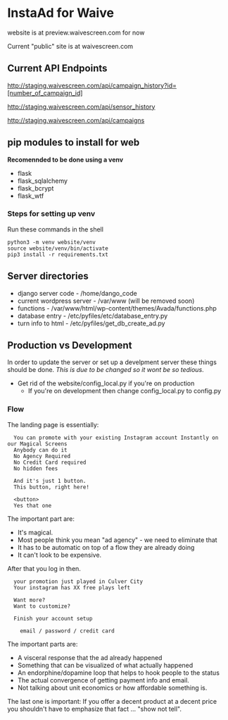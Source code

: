 # InstaAd for Waive

website is at preview.waivescreen.com for now

Current "public" site is at waivescreen.com

## Current API Endpoints

http://staging.waivescreen.com/api/campaign_history?id=[number_of_campaign_id]

http://staging.waivescreen.com/api/sensor_history

http://staging.waivescreen.com/api/campaigns

## pip modules to install for web
__Recomennded to be done using a venv__
* flask
* flask_sqlalchemy
* flask_bcrypt
* flask_wtf
### Steps for setting up venv
Run these commands in the shell
```
python3 -m venv website/venv
source website/venv/bin/activate
pip3 install -r requirements.txt
```

## Server directories
* django server code - /home/dango_code
* current wordpress server - /var/www (will be removed soon)
* functions - /var/www/html/wp-content/themes/Avada/functions.php
* database entry - /etc/pyfiles/etc/database_entry.py
* turn info to html - /etc/pyfiles/get_db_create_ad.py

## Production vs Development
In order to update the server or set up a develpment server these things should be done. _This is due to be changed so it wont be so tedious_.
* Get rid of the website/config_local.py if you're on production 
	* If you're on development then change config_local.py to config.py


### Flow

The landing page is essentially:

```
  You can promote with your existing Instagram account Instantly on our Magical Screens
  Anybody can do it
  No Agency Required
  No Credit Card required
  No hidden fees

  And it's just 1 button.
  This button, right here!

  <button>
  Yes that one
```
The important part are:
  
  * It's magical. 
  * Most people think you mean "ad agency" - we need to eliminate that
  * It has to be automatic on top of a flow they are already doing
  * It can't look to be expensive.

After that you log in then.

```
  your promotion just played in Culver City
  Your instagram has XX free plays left

  Want more?
  Want to customize?

  Finish your account setup

    email / password / credit card
```

The important parts are:

  * A visceral response that the ad already happened
  * Something that can be visualized of what actually happened
  * An endorphine/dopamine loop that helps to hook people to the status
  * The actual convergence of getting payment info and email.
  * Not talking about unit economics or how affordable something is.

The last one is important: If you offer a decent product at a decent price you shouldn't
have to emphasize that fact ... "show not tell".


